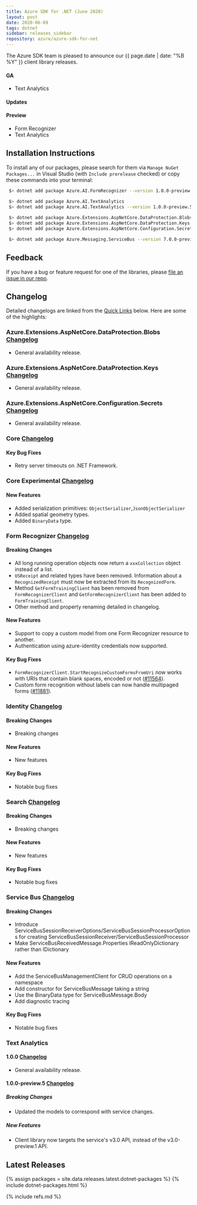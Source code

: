 ```yaml
---
title: Azure SDK for .NET (June 2020)
layout: post
date: 2020-06-09
tags: dotnet
sidebar: releases_sidebar
repository: azure/azure-sdk-for-net
---
```


The Azure SDK team is pleased to announce our {{ page.date | date: "%B %Y" }} client library releases.

#### GA

- Text Analytics

#### Updates


#### Preview

- Form Recognizer
- Text Analytics

## Installation Instructions

To install any of our packages, please search for them via `Manage NuGet Packages...` in Visual Studio (with `Include prerelease` checked) or copy these commands into your terminal:

```bash
 $> dotnet add package Azure.AI.FormRecognizer --version 1.0.0-preview.3

 $> dotnet add package Azure.AI.TextAnalytics
 $> dotnet add package Azure.AI.TextAnalytics --version 1.0.0-preview.5
 
 $> dotnet add package Azure.Extensions.AspNetCore.DataProtection.Blobs
 $> dotnet add package Azure.Extensions.AspNetCore.DataProtection.Keys
 $> dotnet add package Azure.Extensions.AspNetCore.Configuration.Secrets

 $> dotnet add package Azure.Messaging.ServiceBus --version 7.0.0-preview.3
```

## Feedback

If you have a bug or feature request for one of the libraries, please [file an issue in our repo](https://github.com/Azure/azure-sdk-for-net/issues/new/choose).

## Changelog

Detailed changelogs are linked from the [Quick Links](#quick-links) below. Here are some of the highlights:

### Azure.Extensions.AspNetCore.DataProtection.Blobs [Changelog](https://github.com/Azure/azure-sdk-for-net/blob/Azure.Extensions.AspNetCore.DataProtection.Blobs_1.0.0/sdk/extensions/Azure.Extensions.AspNetCore.DataProtection.Blobs/CHANGELOG.md)

- General availability release.

### Azure.Extensions.AspNetCore.DataProtection.Keys [Changelog](https://github.com/Azure/azure-sdk-for-net/blob/Azure.Extensions.AspNetCore.DataProtection.Keys_1.0.0/sdk/extensions/Azure.Extensions.AspNetCore.DataProtection.Keys/CHANGELOG.md)

- General availability release.

### Azure.Extensions.AspNetCore.Configuration.Secrets [Changelog](https://github.com/Azure/azure-sdk-for-net/blob/Azure.Extensions.AspNetCore.Configuration.Secrets_1.0.0/sdk/extensions/Azure.Extensions.AspNetCore.Configuration.Secrets/CHANGELOG.md)

- General availability release.

### Core [Changelog](https://github.com/Azure/azure-sdk-for-net/blob/Azure.Core_1.2.2/sdk/core/Azure.Core/CHANGELOG.md)

#### Key Bug Fixes
- Retry server timeouts on .NET Framework.

### Core Experimental [Changelog](https://github.com/Azure/azure-sdk-for-net/blob/Azure.Core.Experimental_0.1.0-preview.1/sdk/core/Azure.Core.Experimental/CHANGELOG.md)

#### New Features
- Added serialization primitives: `ObjectSerializer`,`JsonObjectSerializer`
- Added spatial geometry types.
- Added `BinaryData` type.

### Form Recognizer [Changelog](https://github.com/Azure/azure-sdk-for-net/blob/master/sdk/formrecognizer/Azure.AI.FormRecognizer/CHANGELOG.md#100-preview3-06-09-2020)

#### Breaking Changes
- All long running operation objects now return a `xxxCollection` object instead of a list.
- `USReceipt` and related types have been removed. Information about a `RecognizedReceipt` must now be extracted from its `RecognizedForm`.
- Method `GetFormTrainingClient` has been removed from `FormRecognizerClient` and `GetFormRecognizerClient` has been added to `FormTrainingClient`.
- Other method and property renaming detailed in changelog.

#### New Features
- Support to copy a custom model from one Form Recognizer resource to another.
- Authentication using azure-identity credentials now supported.

#### Key Bug Fixes
- `FormRecognizerClient.StartRecognizeCustomFormsFromUri` now works with URIs that contain blank spaces, encoded or not ([#11564](https://github.com/Azure/azure-sdk-for-net/issues/11564)).
- Custom form recognition without labels can now handle multipaged forms ([#11881](https://github.com/Azure/azure-sdk-for-net/issues/11881)).

 ### Identity [Changelog]()

#### Breaking Changes
 - Breaking changes

#### New Features
 - New features
 
#### Key Bug Fixes
 - Notable bug fixes

 ### Search [Changelog]()

#### Breaking Changes
 - Breaking changes

#### New Features
 - New features

#### Key Bug Fixes
 - Notable bug fixes

 ### Service Bus [Changelog](https://github.com/Azure/azure-sdk-for-net/blob/master/sdk/servicebus/Azure.Messaging.ServiceBus/CHANGELOG.md)

#### Breaking Changes
- Introduce ServiceBusSessionReceiverOptions/ServiceBusSessionProcessorOptions for creating ServiceBusSessionReceiver/ServiceBusSessionProcessor
- Make ServiceBusReceivedMessage.Properties IReadOnlyDictionary rather than IDictionary

#### New Features
- Add the ServiceBusManagementClient for CRUD operations on a namespace
- Add constructor for ServiceBusMessage taking a string
- Use the BinaryData type for ServiceBusMessage.Body
- Add diagnostic tracing
 
#### Key Bug Fixes
 - Notable bug fixes

### Text Analytics 

#### 1.0.0 [Changelog](https://github.com/Azure/azure-sdk-for-net/blob/master/sdk/textanalytics/Azure.AI.TextAnalytics/CHANGELOG.md#100-2020-06-09)

- General availability release.

#### 1.0.0-preview.5 [Changelog](https://github.com/Azure/azure-sdk-for-net/blob/master/sdk/textanalytics/Azure.AI.TextAnalytics/CHANGELOG.md#100-preview5-2020-05-27)

##### Breaking Changes
- Updated the models to correspond with service changes.

##### New Features
- Client library now targets the service's v3.0 API, instead of the v3.0-preview.1 API.

## Latest Releases

{% assign packages = site.data.releases.latest.dotnet-packages %}
{% include dotnet-packages.html %}

{% include refs.md %}
